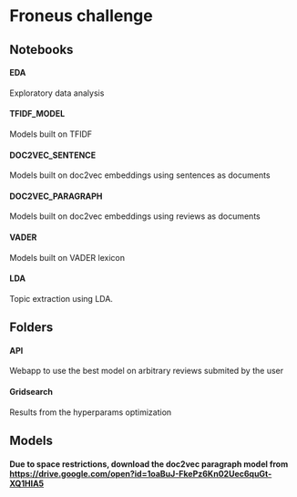 # Froneus challenge

## Notebooks

#### EDA

Exploratory data analysis

#### TFIDF_MODEL

Models built on TFIDF

#### DOC2VEC_SENTENCE

Models built on doc2vec embeddings using sentences as documents

#### DOC2VEC_PARAGRAPH

Models built on doc2vec embeddings using reviews as documents

#### VADER

Models built on VADER lexicon

#### LDA

Topic extraction using LDA.

## Folders

#### API

Webapp to use the best model on arbitrary reviews submited by the user

#### Gridsearch

Results from the hyperparams optimization

## Models

#### Due to space restrictions, download the doc2vec paragraph model from https://drive.google.com/open?id=1oaBuJ-FkePz6Kn02Uec6quGt-XQ1HIA5



